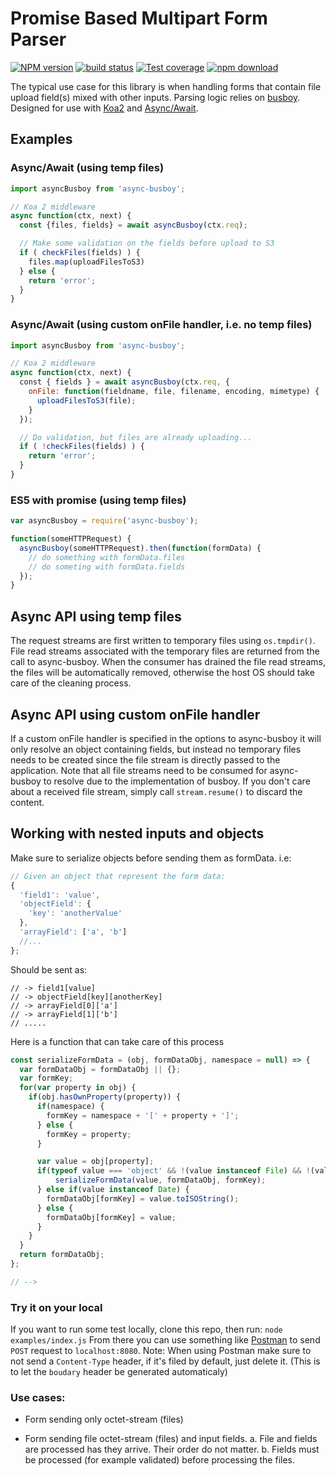 # Promise Based Multipart Form Parser


[![NPM version][npm-image]][npm-url]
[![build status][travis-image]][travis-url]
[![Test coverage][codecov-image]][codecov-url]
[![npm download][download-image]][download-url]

[npm-image]: https://img.shields.io/npm/v/async-busboy.svg?style=flat-square
[npm-url]: https://npmjs.org/package/async-busboy
[travis-image]: https://img.shields.io/travis/m4nuC/async-busboy.svg?style=flat-square
[travis-url]: https://travis-ci.org/m4nuC/async-busboy
[codecov-image]: https://codecov.io/github/m4nuC/async-busboy/coverage.svg?branch=master
[codecov-url]: https://codecov.io/github/m4nuC/async-busboy?branch=master
[download-image]: https://img.shields.io/npm/dm/async-busboy.svg?style=flat-square
[download-url]: https://npmjs.org/package/async-busboy

The typical use case for this library is when handling forms that contain file upload field(s) mixed with other inputs.
Parsing logic relies on [busboy](http://github.com/mscdex/busboy).
Designed for use with [Koa2](https://github.com/koajs/koa/tree/v2.x) and [Async/Await](https://github.com/tc39/ecmascript-asyncawait).

## Examples

### Async/Await (using temp files)
```js
import asyncBusboy from 'async-busboy';

// Koa 2 middleware
async function(ctx, next) {
  const {files, fields} = await asyncBusboy(ctx.req);

  // Make some validation on the fields before upload to S3
  if ( checkFiles(fields) ) {
    files.map(uploadFilesToS3)
  } else {
    return 'error';
  }
}
```
### Async/Await (using custom onFile handler, i.e. no temp files)
```js
import asyncBusboy from 'async-busboy';

// Koa 2 middleware
async function(ctx, next) {
  const { fields } = await asyncBusboy(ctx.req, {
    onFile: function(fieldname, file, filename, encoding, mimetype) {
      uploadFilesToS3(file);
    }
  });

  // Do validation, but files are already uploading...
  if ( !checkFiles(fields) ) {
    return 'error';
  }
}
```

### ES5 with promise (using temp files)
```js
var asyncBusboy = require('async-busboy');

function(someHTTPRequest) {
  asyncBusboy(someHTTPRequest).then(function(formData) {
    // do something with formData.files
    // do someting with formData.fields
  });
}
```

## Async API using temp files
The request streams are first written to temporary files using `os.tmpdir()`. File read streams associated with the temporary files are returned from the call to async-busboy. When the consumer has drained the file read streams, the files will be automatically removed, otherwise the host OS should take care of the cleaning process.

## Async API using custom onFile handler
If a custom onFile handler is specified in the options to async-busboy it
will only resolve an object containing fields, but instead no temporary files
needs to be created since the file stream is directly passed to the application.
Note that all file streams need to be consumed for async-busboy to resolve due
to the implementation of busboy. If you don't care about a received
file stream, simply call `stream.resume()` to discard the content.

## Working with nested inputs and objects
Make sure to serialize objects before sending them as formData.
i.e:
```js
// Given an object that represent the form data:
{
  'field1': 'value',
  'objectField': {
    'key': 'anotherValue'
  },
  'arrayField': ['a', 'b']
  //...
};
```

Should be sent as:
```
// -> field1[value]
// -> objectField[key][anotherKey]
// -> arrayField[0]['a']
// -> arrayField[1]['b']
// .....
```

Here is a function that can take care of this process
```js
const serializeFormData = (obj, formDataObj, namespace = null) => {
  var formDataObj = formDataObj || {};
  var formKey;
  for(var property in obj) {
    if(obj.hasOwnProperty(property)) {
      if(namespace) {
        formKey = namespace + '[' + property + ']';
      } else {
        formKey = property;
      }

      var value = obj[property];
      if(typeof value === 'object' && !(value instanceof File) && !(value instanceof Date)) {
          serializeFormData(value, formDataObj, formKey);
      } else if(value instanceof Date) {
        formDataObj[formKey] = value.toISOString();
      } else {
        formDataObj[formKey] = value;
      }
    }
  }
  return formDataObj;
};

// -->
```


### Try it on your local
If you want to run some test locally, clone this repo, then run: `node examples/index.js`
From there you can use something like [Postman](https://chrome.google.com/webstore/detail/postman/fhbjgbiflinjbdggehcddcbncdddomop?hl=en) to send `POST` request to `localhost:8080`.
Note: When using Postman make sure to not send a `Content-Type` header, if it's filed by default, just delete it. (This is to let the `boudary` header be generated automaticaly)


### Use cases:

- Form sending only octet-stream (files)

- Form sending file octet-stream (files) and input fields.
  a. File and fields are processed has they arrive. Their order do not matter.
  b. Fields must be processed (for example validated) before processing the files.
